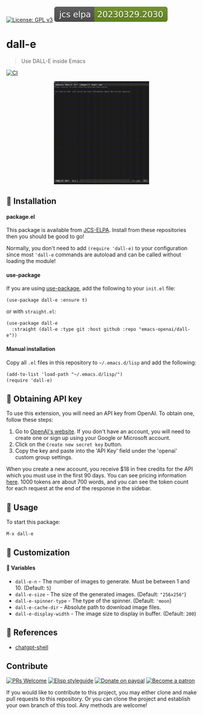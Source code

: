 [![License: GPL v3](https://img.shields.io/badge/License-GPL%20v3-blue.svg)](https://www.gnu.org/licenses/gpl-3.0)
[![JCS-ELPA](https://raw.githubusercontent.com/jcs-emacs/badges/master/elpa/v/dall-e.svg)](https://jcs-emacs.github.io/jcs-elpa/#/dall-e)

# dall-e
> Use DALL-E inside Emacs

[![CI](https://github.com/emacs-openai/dall-e/actions/workflows/test.yml/badge.svg)](https://github.com/emacs-openai/dall-e/actions/workflows/test.yml)

<p align="center">
<img alt="demo" src="./etc/demo.gif" width="50%"/>
</p>

## 💾 Installation

#### package.el

This package is available from [JCS-ELPA](https://jcs-emacs.github.io/jcs-elpa/).
Install from these repositories then you should be good to go!

Normally, you don't need to add `(require 'dall-e)` to your configuration since
most `'dall-e` commands are autoload and can be called without loading the module!

#### use-package

If you are using [use-package](https://www.emacswiki.org/emacs/UsePackage),
add the following to your `init.el` file:

```elisp
(use-package dall-e :ensure t)
```

or with `straight.el`:

```elisp
(use-package dall-e
  :straight (dall-e :type git :host github :repo "emacs-openai/dall-e"))
```

#### Manual installation

Copy all `.el` files in this repository to `~/.emacs.d/lisp` and add the following:

```elisp
(add-to-list 'load-path "~/.emacs.d/lisp/")
(require 'dall-e)
```

## 🔑 Obtaining API key

To use this extension, you will need an API key from OpenAI. To obtain one,
follow these steps:

1. Go to [OpenAI's website](https://beta.openai.com/account/api-keys). If you
don't have an account, you will need to create one or sign up using your Google
or Microsoft account.
2. Click on the `Create new secret key` button.
3. Copy the key and paste into the 'API Key' field under the 'openai' custom group settings.

When you create a new account, you receive $18 in free credits for the API which
you must use in the first 90 days. You can see pricing information
[here](https://openai.com/api/pricing/). 1000 tokens are about 700 words, and
you can see the token count for each request at the end of the response in the
sidebar.

## 🔨 Usage

To start this package:

```
M-x dall-e
```

## 📝 Customization

#### 🧪 Variables

- `dall-e-n` - The number of images to generate.  Must be between 1 and 10. (Default: `5`)
- `dall-e-size` - The size of the generated images. (Default: `"256x256"`)
- `dall-e-spinner-type` - The type of the spinner. (Default: `'moon`)
- `dall-e-cache-dir` - Absolute path to download image files.
- `dall-e-display-width` - The image size to display in buffer. (Default: `200`)

## 🔗 References

- [chatgpt-shell](https://github.com/xenodium/chatgpt-shell)

## Contribute

[![PRs Welcome](https://img.shields.io/badge/PRs-welcome-brightgreen.svg)](http://makeapullrequest.com)
[![Elisp styleguide](https://img.shields.io/badge/elisp-style%20guide-purple)](https://github.com/bbatsov/emacs-lisp-style-guide)
[![Donate on paypal](https://img.shields.io/badge/paypal-donate-1?logo=paypal&color=blue)](https://www.paypal.me/jcs090218)
[![Become a patron](https://img.shields.io/badge/patreon-become%20a%20patron-orange.svg?logo=patreon)](https://www.patreon.com/jcs090218)

If you would like to contribute to this project, you may either
clone and make pull requests to this repository. Or you can
clone the project and establish your own branch of this tool.
Any methods are welcome!
